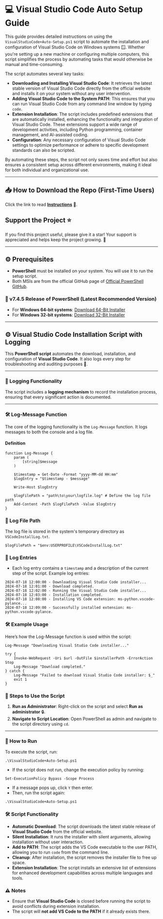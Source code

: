 # 💻 Visual Studio Code Auto Setup Guide

This guide provides detailed instructions on using the `VisualStudioCode+Auto-Setup.ps1` script to automate the installation and configuration of Visual Studio Code on Windows systems 🪟. Whether you're setting up a new machine or configuring multiple computers, this script simplifies the process by automating tasks that would otherwise be manual and time-consuming.

The script automates several key tasks:
- **Downloading and Installing Visual Studio Code**: It retrieves the latest stable version of Visual Studio Code directly from the official website and installs it on your system without any user intervention.
- **Adding Visual Studio Code to the System PATH**: This ensures that you can run Visual Studio Code from any command line window by typing `code`.
- **Extension Installation**: The script includes predefined extensions that are automatically installed, enhancing the functionality and integration of Visual Studio Code. These extensions support a wide range of development activities, including Python programming, container management, and AI-assisted coding.
- **Configuration**: Any necessary configuration of Visual Studio Code settings to optimize performance or adhere to specific development standards can also be scripted.

By automating these steps, the script not only saves time and effort but also ensures a consistent setup across different environments, making it ideal for both individual and organizational use.

---

## 📥 How to Download the Repo (First-Time Users)

Click the link to read [**Instructions**](https://www.gitprojects.fnbubbles420.org/how-to-download-repos) 📄.

## Support the Project ⭐

If you find this project useful, please give it a star! Your support is appreciated and helps keep the project growing. 🌟

---

## ⚙️ Prerequisites

- **PowerShell** must be installed on your system. You will use it to run the setup script.
- Both MSIs are from the official GitHub page of [Official PowerShell GitHub](https://github.com/PowerShell).

### 🔧 v7.4.5 Release of PowerShell (Latest Recommended Version)

- For **Windows 64-bit systems**: [Download 64-Bit Installer](https://github.com/PowerShell/PowerShell/releases/download/v7.4.5/PowerShell-7.4.5-win-x64.msi)
- For **Windows 32-bit systems**: [Download 32-Bit Installer](https://github.com/PowerShell/PowerShell/releases/download/v7.4.5/PowerShell-7.4.5-win-x86.msi)

---

## ⚙️ Visual Studio Code Installation Script with Logging

This **PowerShell script** automates the download, installation, and configuration of **Visual Studio Code**. It also logs every step for troubleshooting and auditing purposes 📑.

---

### 📝 Logging Functionality

The script includes a **logging mechanism** to record the installation process, ensuring that every significant action is documented.

---

### 🛠️ Log-Message Function

The core of the logging functionality is the `Log-Message` function. It logs messages to both the console and a log file.

#### Definition

```
function Log-Message {
    param (
        [string]$message
    )

    $timestamp = Get-Date -Format "yyyy-MM-dd HH:mm"
    $logEntry = "$timestamp - $message"
    
    Write-Host $logEntry
    
    $logFilePath = "path\to\your\logfile.log" # Define the log file path
    Add-Content -Path $logFilePath -Value $logEntry
}
```


### 📝 Log File Path

The log file is stored in the system's temporary directory as `VSCodeInstallLog.txt`.

```
$logFilePath = "$env:USERPROFILE\VSCodeInstallLog.txt"
```


### 📝 Log Entries
- Each log entry contains a `timestamp` and a description of the current step of the script. Example log entries:

```
2024-07-18 12:00:00 - Downloading Visual Studio Code installer...
2024-07-18 12:01:00 - Download completed.
2024-07-18 12:02:00 - Running the Visual Studio Code installer...
2024-07-18 12:03:00 - Installation completed.
2024-07-18 12:08:00 - Installing VS Code extension: ms-python.vscode-pylance...
2024-07-18 12:09:00 - Successfully installed extension: ms-python.vscode-pylance.
```

### 🛠️ Example Usage
Here’s how the Log-Message function is used within the script:

```
Log-Message "Downloading Visual Studio Code installer..."

try {
    Invoke-WebRequest -Uri $url -OutFile $installerPath -ErrorAction Stop
    Log-Message "Download completed."
} catch {
    Log-Message "Failed to download Visual Studio Code installer: $_"
    exit 1
}
```


### 🚀 Steps to Use the Script

1. **Run as Administrator**: Right-click on the script and select **Run as administrator** 🔒.
2. **Navigate to Script Location**: Open PowerShell as admin and navigate to the script directory using `cd`.

---

### 🏃 How to Run

To execute the script, run:

```
.\VisualStudioCode+Auto-Setup.ps1
```

- If the script does not run, change the execution policy by running:

```
Set-ExecutionPolicy Bypass -Scope Process
```

- If a message pops up, click `Y` then enter.
- Then, run the script again:

```
.\VisualStudioCode+Auto-Setup.ps1
```


### 🛠️ Script Functionality

- **Automatic Download**: The script downloads the latest stable release of **Visual Studio Code** from the official website.
- **Silent Installation**: It runs the installer with silent arguments, allowing installation without user interaction.
- **Add to PATH**: The script adds the VS Code executable to the user PATH, allowing you to run `code` from the command line.
- **Cleanup**: After installation, the script removes the installer file to free up space.
- **Extension Installation**: The script installs an extensive list of extensions for enhanced development capabilities across multiple languages and tools.

### ⚠️ Notes

- Ensure that **Visual Studio Code** is closed before running the script to avoid conflicts during extension installation.
- The script will **not add VS Code to the PATH** if it already exists there.

